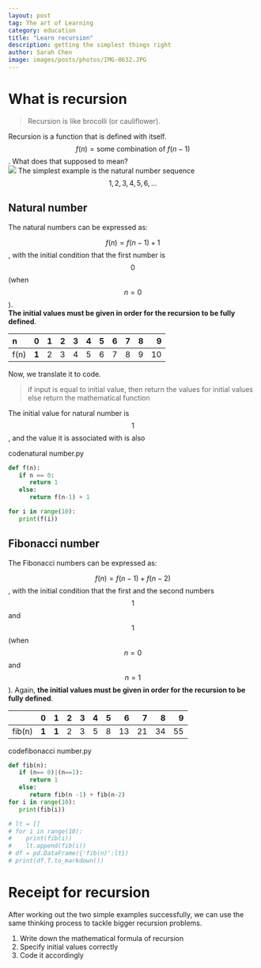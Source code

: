 ```yaml
---
layout: post
tag: The art of Learning
category: education
title: "Learn recursion"
description: getting the simplest things right
author: Sarah Chen
image: images/posts/photos/IMG-0632.JPG
---
```

<!-- <figure> 
   <img src="{{"/images/posts/photos/IMG-0632.JPG"| relative_url}}"> 
   <figcaption></figcaption>
</figure>  -->


# What is recursion

> Recursion is like brocolli (or cauliflower). 


Recursion is a function that is defined with itself.  $$f(n) = \text{some combination of }f(n-1)$$.   What does that supposed to mean?  
![](https://upload.wikimedia.org/wikipedia/commons/thumb/4/45/Sierpinski_triangle.svg/375px-Sierpinski_triangle.svg.png)
The simplest example is the natural number sequence $$1, 2, 3, 4, 5, 6, ...$$

## Natural number
The natural numbers can be expressed as:

$$f(n)=f(n-1)+1$$, with the initial condition that the first number is $$0$$ (when $$n=0$$).  
**The initial values must be given in order for the recursion to be fully defined**. 

|  n   |   0 |   1 |   2 |   3 |   4 |   5 |   6 |   7 |   8 |   9 |
|:-----|----:|----:|----:|----:|----:|----:|----:|----:|----:|----:|
| f(n) |  **1** |   2 |   3 |   4 |   5 |   6 |   7 |   8 |   9 |  10 |

Now, we translate it to code. 

> if input is equal to initial value, then return the values for initial values
> else return the mathematical function

The initial value  for natural number is $$1$$, and the value it is associated with is also
<div class="code-head"><span>code</span>natural number.py</div>

```py
def f(n):
   if n == 0:
      return 1
   else:
      return f(n-1) + 1

for i in range(10):
   print(f(i))
``` 

## Fibonacci number
The Fibonacci numbers can be expressed as:

$$f(n)=f(n-1)+ f(n-2)$$, 
with the initial condition that the first and the second numbers $$1$$ and $$1$$ (when $$n=0$$ and $$n=1$$).  Again, **the initial values must be given in order for the recursion to be fully defined**. 


|        |   **0** |   **1** |   2 |   3 |   4 |   5 |   6 |   7 |   8 |   9 |
|:-------|----:|----:|----:|----:|----:|----:|----:|----:|----:|----:|
| fib(n) |   **1** |   **1** |   2 |   3 |   5 |   8 |  13 |  21 |  34 |  55 |


<div class="code-head"><span>code</span>fibonacci number.py</div>

```py
def fib(n):
   if (n== 0)|(n==1):
      return 1
   else:
      return fib(n -1) + fib(n-2)
for i in range(10):
   print(fib(i))

# lt = []
# for i in range(10):
#    print(fib(i))
#    lt.append(fib(i))
# df = pd.DataFrame({'fib(n)':lt})
# print(df.T.to_markdown())
``` 

# Receipt for recursion

After working out the two simple examples successfully, we can use the same thinking process to tackle bigger recursion problems.
1. Write down the mathematical formula of recursion
2. Specify initial values correctly
3. Code it accordingly
